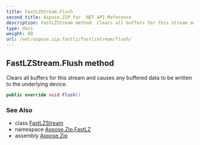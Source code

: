 ```yaml
---
title: FastLZStream.Flush
second_title: Aspose.ZIP for .NET API Reference
description: FastLZStream method. Clears all buffers for this stream and causes any buffered data to be written to the underlying device
type: docs
weight: 80
url: /net/aspose.zip.fastlz/fastlzstream/flush/
---
```

## FastLZStream.Flush method

Clears all buffers for this stream and causes any buffered data to be written to the underlying device.

```csharp
public override void Flush()
```

### See Also

* class [FastLZStream](../)
* namespace [Aspose.Zip.FastLZ](../../fastlzstream/)
* assembly [Aspose.Zip](../../../)


